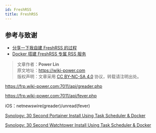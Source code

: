 ```yaml
---
id: FreshRSS
title: FreshRSS
---
```


## 参考与致谢

- [分享一下我自建 FreshRSS 的过程](https://www.v2ex.com/t/822732)
- [Docker 搭建 FreshRSS 专属 RSS 服务](https://techkoala.top/frsshrss/)

> 文章作者：**Power Lin**  
> 原文地址：<https://wiki-power.com>  
> 版权声明：文章采用 [CC BY-NC-SA 4.0](https://creativecommons.org/licenses/by/4.0/deed.zh) 协议，转载请注明出处。

https://frp.wiki-power.com:7011/api/greader.php

https://frp.wiki-power.com:7011/api/fever.php

iOS：netnewswire(greader)/unread(fever)


[Synology: 30 Second Portainer Install Using Task Scheduler & Docker](https://mariushosting.com/synology-30-second-portainer-install-using-task-scheduler-docker/)

[Synology: 30 Second Watchtower Install Using Task Scheduler & Docker](https://mariushosting.com/synology-30-second-watchtower-install-using-task-scheduler-docker/)